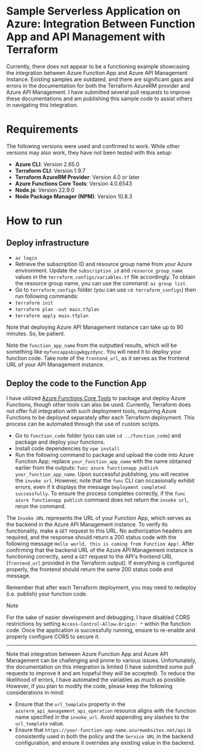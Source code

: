 # Sample Serverless Application on Azure: Integration Between Function App and API Management with Terraform

Currently, there does not appear to be a functioning example showcasing the integration between Azure Function App and Azure API Management Instance. Existing samples are outdated, and there are significant gaps and errors in the documentation for both the Terraform AzureRM provider and Azure API Management. I have submitted several pull requests to improve these documentations and am publishing this sample code to assist others in navigating this integration.

# Requirements

The following versions were used and confirmed to work. While other versions may also work, they have not been tested with this setup:

- **Azure CLI**: Version 2.65.0  
- **Terraform CLI**: Version 1.9.7  
- **Terraform AzureRM Provider**: Version 4.0 or later  
- **Azure Functions Core Tools**: Version 4.0.6543  
- **Node.js**: Version 22.9.0  
- **Node Package Manager (NPM)**: Version 10.8.3 

# How to run

## Deploy infrastructure

- `az login`
- Retrieve the subscription ID and resource group name from your Azure environment. Update the `subscription_id` and `resource_group_name` values in the `terraform_configs/variables.tf` file accordingly. To obtain the resource group name, you can use the command: `az group list`.
- Go to `terraform_configs` folder (you can use `cd terraform_configs`) then run following commands:
- `terraform init`
- `terraform plan -out main.tfplan`
- `terraform apply main.tfplan`

Note that deploying Azure API Management instance can take up to 90 minutes. So, be patient.

Note the `function_app_name` from the outputted results, which will be something like `myfuncappsbigwbgyzdync`. You will need it to deploy your function code. Take note of the `frontend_url`, as it serves as the frontend URL of your API Management instance.

## Deploy the code to the Function App

I have utilized [Azure Functions Core Tools](https://learn.microsoft.com/azure/azure-functions/functions-run-local) to package and deploy Azure Functions, though other tools can also be used. Currently, Terraform does not offer full integration with such deployment tools, requiring Azure Functions to be deployed separately after each Terraform deployment. This process can be automated through the use of custom scripts.

- Go to `function_code` folder (you can use `cd ../function_code`) and package and deploy your functions.
- Install code dependencies by `npm install`
- Run the following command to package and upload the code into Azure Function App; replace `your_function_app_name` with the name obtained earlier from the outputs: `func azure functionapp publish your_function_app_name`. Upon successful publishing, you will receive the `invoke url`. However, note that the `func` CLI can occasionally exhibit errors, even if it displays the message `Deployment completed successfully`. To ensure the process completes correctly, if the `func azure functionapp publish` command does not return the `invoke url`, rerun the command. 

The `Invoke URL` represents the URL of your Function App, which serves as the backend in the Azure API Management instance. To verify its functionality, make a `GET` request to this URL. No authorization headers are required, and the response should return a 200 status code with the following message `Hello world, this is coming from Function App!`. After confirming that the backend URL of the Azure API Management instance is functioning correctly, send a `GET` request to the API's frontend URL (`frontend_url` provided in the Terraform output). If everything is configured properly, the frontend should return the same 200 status code and message.

Remember that after each Terraform deployment, you may need to redeploy (i.e. publish) your function code.


> [!NOTE]  
> For the sake of easier development and debugging, I have disabled CORS restrictions by setting `Access-Control-Allow-Origin: *` within the function code. Once the application is successfully running, ensure to re-enable and properly configure CORS to secure it.

------

Note that integration between Azure Function App and Azure API Management can be challenging and prone to various issues. Unfortunately, the documentation on this integration is limited (I have submitted some pull requests to improve it and am hopeful they will be accepted). To reduce the likelihood of errors, I have automated the variables as much as possible. However, if you plan to modify the code, please keep the following considerations in mind:
- Ensure that the `url_template` property in the `azurerm_api_management_api_operation` resource aligns with the function name specified in the `invoke_url`. Avoid appending any slashes to the `url_template` value.
- Ensure that `https://your-function-app-name.azurewebsites.net/api` is consistently used in both the policy and the `Service URL` in the backend configuration, and ensure it overrides any existing value in the backend.
